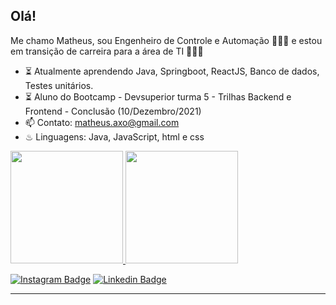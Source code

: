### <h2> Olá! </h2>

Me chamo Matheus, sou Engenheiro de Controle e Automação 👷🏻‍♂️ e estou em transição de carreira para a área de TI 👨🏻‍🎓

- ⏳ Atualmente aprendendo Java, Springboot, ReactJS, Banco de dados, Testes unitários.
- ⏳ Aluno do Bootcamp - Devsuperior turma 5 - Trilhas Backend e Frontend - Conclusão (10/Dezembro/2021)
- 📫 Contato: matheus.axo@gmail.com
- ♨ Linguagens: Java, JavaScript, html e css

 <div>
  <a href="https://github.com/matheus-diefenthaeler">
  <img height="180em" src="https://github-readme-stats.vercel.app/api?username=matheus-diefenthaeler&show_icons=true&theme=ayu-mirage&include_all_commits=true&count_private=true"/>
  <img height="180em" src="https://github-readme-stats.vercel.app/api/top-langs/?username=matheus-diefenthaeler&layout=compact&langs_count=7&theme=ayu-mirage"/>
</div>

[![Instagram Badge](https://img.shields.io/badge/-@matheusdiefenthaeler-cb3b63?style=flat-square&labelColor=cb3b63&logo=Instagram&logoColor=white&link=https://www.instagram.com/matheusdiefenthaeler/)](https://www.instagram.com/matheusdiefenthaeler/) [![Linkedin Badge](https://img.shields.io/badge/-matheusdief-063f5b?style=flat-square&logo=Linkedin&logoColor=white&link=https://www.linkedin.com/in/matheus-dief/)](https://www.linkedin.com/in/matheus-dief/)

---
